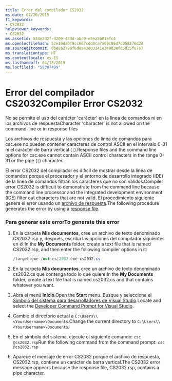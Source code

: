 ```yaml
---
title: Error del compilador CS2032
ms.date: 07/20/2015
f1_keywords:
- CS2032
helpviewer_keywords:
- CS2032
ms.assetid: 534e2d2f-d209-43dd-abc9-e5ea5b01efc4
ms.openlocfilehash: 52e19da0f9cc667cdd0ca7a09c86d7d058276d2d
ms.sourcegitcommit: 0be8a279af6d8a43e03141e349d3efd5d35f8767
ms.translationtype: HT
ms.contentlocale: es-ES
ms.lasthandoff: 04/18/2019
ms.locfileid: "59307499"
---
```

# <a name="compiler-error-cs2032"></a><span data-ttu-id="0e2f3-102">Error del compilador CS2032</span><span class="sxs-lookup"><span data-stu-id="0e2f3-102">Compiler Error CS2032</span></span>
<span data-ttu-id="0e2f3-103">No se permite el uso del carácter 'carácter' en la línea de comandos ni en los archivos de respuesta</span><span class="sxs-lookup"><span data-stu-id="0e2f3-103">Character 'character' is not allowed on the command-line or in response files</span></span>  
  
 <span data-ttu-id="0e2f3-104">Los archivos de respuesta y las opciones de línea de comandos para csc.exe no pueden contener caracteres de control ASCII en el intervalo 0-31 ni el carácter de barra vertical (`|`).</span><span class="sxs-lookup"><span data-stu-id="0e2f3-104">Response files and the command line options for csc.exe cannot contain ASCII control characters in the range 0-31 or the pipe (`|`) character.</span></span>  
  
 <span data-ttu-id="0e2f3-105">El error CS2032 del compilador es difícil de mostrar desde la línea de comandos porque el procesador y el entorno de desarrollo integrado (IDE) de la línea de comandos filtran los caracteres que no son válidos.</span><span class="sxs-lookup"><span data-stu-id="0e2f3-105">Compiler error CS2032 is difficult to demonstrate from the command line because the command line processor and the integrated development environment (IDE) filter out characters that are not valid.</span></span> <span data-ttu-id="0e2f3-106">El procedimiento siguiente genera el error usando un [archivo de respuesta](../../../csharp/language-reference/compiler-options/response-file-compiler-option.md).</span><span class="sxs-lookup"><span data-stu-id="0e2f3-106">The following procedure generates the error by using a [response file](../../../csharp/language-reference/compiler-options/response-file-compiler-option.md).</span></span>  
  
### <a name="to-generate-this-error"></a><span data-ttu-id="0e2f3-107">Para generar este error</span><span class="sxs-lookup"><span data-stu-id="0e2f3-107">To generate this error</span></span>  
  
1. <span data-ttu-id="0e2f3-108">En la carpeta **Mis documentos**, cree un archivo de texto denominado CS2032.rsp y, después, escriba las opciones del compilador siguientes en él:</span><span class="sxs-lookup"><span data-stu-id="0e2f3-108">In the **My Documents** folder, create a text file that is named CS2032.rsp, and then enter the following compiler options in it:</span></span>  
  
    ```csharp  
    /target:exe /out:cs|2032.exe cs2032.cs  
    ```  
  
2. <span data-ttu-id="0e2f3-109">En la carpeta **Mis documentos**, cree un archivo de texto denominado cs2032.cs que contenga todo lo que quiere.</span><span class="sxs-lookup"><span data-stu-id="0e2f3-109">In the **My Documents** folder, create a text file that is named cs2032.cs and that contains whatever you want.</span></span>  
  
3. <span data-ttu-id="0e2f3-110">Abra el menú **Inicio**.</span><span class="sxs-lookup"><span data-stu-id="0e2f3-110">Open the **Start** menu.</span></span> <span data-ttu-id="0e2f3-111">Busque y seleccione el [Símbolo del sistema para desarrolladores de Visual Studio](../../../framework/tools/developer-command-prompt-for-vs.md).</span><span class="sxs-lookup"><span data-stu-id="0e2f3-111">Locate and select the [Developer Command Prompt for Visual Studio](../../../framework/tools/developer-command-prompt-for-vs.md).</span></span>
  
4. <span data-ttu-id="0e2f3-112">Cambie el directorio actual a `C:\Users\\<YourUsername>\Documents`.</span><span class="sxs-lookup"><span data-stu-id="0e2f3-112">Change the current directory to `C:\Users\\<YourUsername>\Documents`.</span></span>  
  
5. <span data-ttu-id="0e2f3-113">En el símbolo del sistema, ejecute el siguiente comando: `csc @cs2032.rsp`</span><span class="sxs-lookup"><span data-stu-id="0e2f3-113">Run the following command from the command prompt: `csc @cs2032.rsp`</span></span>  
  
6. <span data-ttu-id="0e2f3-114">Aparece el mensaje de error CS2032 porque el archivo de respuesta, CS2032.rsp, contiene un carácter de barra vertical.</span><span class="sxs-lookup"><span data-stu-id="0e2f3-114">The CS2032 error message appears because the response file, CS2032.rsp, contains a pipe character.</span></span>
